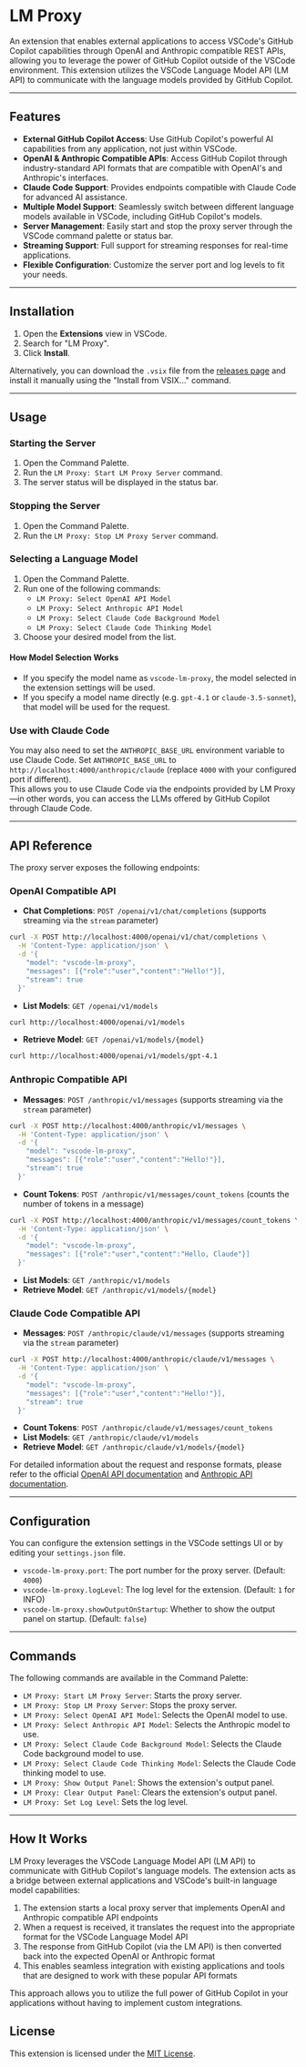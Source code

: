 # LM Proxy

An extension that enables external applications to access VSCode's GitHub Copilot capabilities through OpenAI and Anthropic compatible REST APIs, allowing you to leverage the power of GitHub Copilot outside of the VSCode environment. This extension utilizes the VSCode Language Model API (LM API) to communicate with the language models provided by GitHub Copilot.

---

## Features

- **External GitHub Copilot Access**: Use GitHub Copilot's powerful AI capabilities from any application, not just within VSCode.
- **OpenAI & Anthropic Compatible APIs**: Access GitHub Copilot through industry-standard API formats that are compatible with OpenAI's and Anthropic's interfaces.
- **Claude Code Support**: Provides endpoints compatible with Claude Code for advanced AI assistance.
- **Multiple Model Support**: Seamlessly switch between different language models available in VSCode, including GitHub Copilot's models.
- **Server Management**: Easily start and stop the proxy server through the VSCode command palette or status bar.
- **Streaming Support**: Full support for streaming responses for real-time applications.
- **Flexible Configuration**: Customize the server port and log levels to fit your needs.

---

## Installation

1. Open the **Extensions** view in VSCode.
2. Search for "LM Proxy".
3. Click **Install**.

Alternatively, you can download the `.vsix` file from the [releases page](https://github.com/ryonakae/vscode-lm-proxy/releases) and install it manually using the "Install from VSIX..." command.

---

## Usage

### Starting the Server

1. Open the Command Palette.
2. Run the `LM Proxy: Start LM Proxy Server` command.
3. The server status will be displayed in the status bar.

### Stopping the Server

1. Open the Command Palette.
2. Run the `LM Proxy: Stop LM Proxy Server` command.

### Selecting a Language Model

1. Open the Command Palette.
2. Run one of the following commands:
   - `LM Proxy: Select OpenAI API Model`
   - `LM Proxy: Select Anthropic API Model` 
   - `LM Proxy: Select Claude Code Background Model`
   - `LM Proxy: Select Claude Code Thinking Model`
3. Choose your desired model from the list.

#### How Model Selection Works
- If you specify the model name as `vscode-lm-proxy`, the model selected in the extension settings will be used.
- If you specify a model name directly (e.g. `gpt-4.1` or `claude-3.5-sonnet`), that model will be used for the request.

### Use with Claude Code
You may also need to set the `ANTHROPIC_BASE_URL` environment variable to use Claude Code. Set `ANTHROPIC_BASE_URL` to `http://localhost:4000/anthropic/claude` (replace `4000` with your configured port if different).  
This allows you to use Claude Code via the endpoints provided by LM Proxy—in other words, you can access the LLMs offered by GitHub Copilot through Claude Code.

---

## API Reference

The proxy server exposes the following endpoints:

### OpenAI Compatible API

- **Chat Completions**: `POST /openai/v1/chat/completions` (supports streaming via the `stream` parameter)

```bash
curl -X POST http://localhost:4000/openai/v1/chat/completions \
  -H 'Content-Type: application/json' \
  -d '{
    "model": "vscode-lm-proxy",
    "messages": [{"role":"user","content":"Hello!"}],
    "stream": true
  }'
```
- **List Models**: `GET /openai/v1/models`

```bash
curl http://localhost:4000/openai/v1/models
```
- **Retrieve Model**: `GET /openai/v1/models/{model}`

```bash
curl http://localhost:4000/openai/v1/models/gpt-4.1
```

### Anthropic Compatible API

- **Messages**: `POST /anthropic/v1/messages` (supports streaming via the `stream` parameter)

```bash
curl -X POST http://localhost:4000/anthropic/v1/messages \
  -H 'Content-Type: application/json' \
  -d '{
    "model": "vscode-lm-proxy",
    "messages": [{"role":"user","content":"Hello!"}],
    "stream": true
  }'
```
- **Count Tokens**: `POST /anthropic/v1/messages/count_tokens` (counts the number of tokens in a message)

```bash
curl -X POST http://localhost:4000/anthropic/v1/messages/count_tokens \
  -H 'Content-Type: application/json' \
  -d '{
    "model": "vscode-lm-proxy",
    "messages": [{"role":"user","content":"Hello, Claude"}]
  }'
```
- **List Models**: `GET /anthropic/v1/models`
- **Retrieve Model**: `GET /anthropic/v1/models/{model}`

### Claude Code Compatible API

- **Messages**: `POST /anthropic/claude/v1/messages` (supports streaming via the `stream` parameter)

```bash
curl -X POST http://localhost:4000/anthropic/claude/v1/messages \
  -H 'Content-Type: application/json' \
  -d '{
    "model": "vscode-lm-proxy",
    "messages": [{"role":"user","content":"Hello!"}],
    "stream": true
  }'
```
- **Count Tokens**: `POST /anthropic/claude/v1/messages/count_tokens`
- **List Models**: `GET /anthropic/claude/v1/models`
- **Retrieve Model**: `GET /anthropic/claude/v1/models/{model}`

For detailed information about the request and response formats, please refer to the official [OpenAI API documentation](https://platform.openai.com/docs/api-reference) and [Anthropic API documentation](https://docs.anthropic.com/en/api/overview).

---

## Configuration

You can configure the extension settings in the VSCode settings UI or by editing your `settings.json` file.

- `vscode-lm-proxy.port`: The port number for the proxy server. (Default: `4000`)
- `vscode-lm-proxy.logLevel`: The log level for the extension. (Default: `1` for INFO)
- `vscode-lm-proxy.showOutputOnStartup`: Whether to show the output panel on startup. (Default: `false`)

---

## Commands

The following commands are available in the Command Palette:

- `LM Proxy: Start LM Proxy Server`: Starts the proxy server.
- `LM Proxy: Stop LM Proxy Server`: Stops the proxy server.
- `LM Proxy: Select OpenAI API Model`: Selects the OpenAI model to use.
- `LM Proxy: Select Anthropic API Model`: Selects the Anthropic model to use.
- `LM Proxy: Select Claude Code Background Model`: Selects the Claude Code background model to use.
- `LM Proxy: Select Claude Code Thinking Model`: Selects the Claude Code thinking model to use.
- `LM Proxy: Show Output Panel`: Shows the extension's output panel.
- `LM Proxy: Clear Output Panel`: Clears the extension's output panel.
- `LM Proxy: Set Log Level`: Sets the log level.

---

## How It Works

LM Proxy leverages the VSCode Language Model API (LM API) to communicate with GitHub Copilot's language models. The extension acts as a bridge between external applications and VSCode's built-in language model capabilities:

1. The extension starts a local proxy server that implements OpenAI and Anthropic compatible API endpoints
2. When a request is received, it translates the request into the appropriate format for the VSCode Language Model API
3. The response from GitHub Copilot (via the LM API) is then converted back into the expected OpenAI or Anthropic format
4. This enables seamless integration with existing applications and tools that are designed to work with these popular API formats

This approach allows you to utilize the full power of GitHub Copilot in your applications without having to implement custom integrations.

## License

This extension is licensed under the [MIT License](LICENSE).
